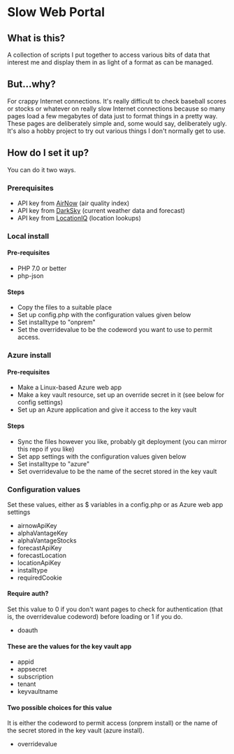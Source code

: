# Slow Web Portal

## What is this?

A collection of scripts I put together to access various bits of data that interest me and display them in as light of a format as can be managed.

## But...why?

For crappy Internet connections.  It's really difficult to check baseball scores or stocks or whatever on really slow Internet connections because so many pages load a few megabytes of data just to format things in a pretty way.  These pages are deliberately simple and, some would say, deliberately ugly.  It's also a hobby project to try out various things I don't normally get to use.

## How do I set it up?

You can do it two ways.

### Prerequisites

* API key from [AirNow](https://docs.airnowapi.org/) (air quality index)
* API key from [DarkSky](https://darksky.net/dev) (current weather data and forecast)
* API key from [LocationIQ](https://locationiq.com/register) (location lookups)

### Local install

#### Pre-requisites

* PHP 7.0 or better
* php-json

#### Steps

* Copy the files to a suitable place
* Set up config.php with the configuration values given below
* Set installtype to "onprem"
* Set the overridevalue to be the codeword you want to use to permit access.

### Azure install

#### Pre-requisites

* Make a Linux-based Azure web app
* Make a key vault resource, set up an override secret in it (see below for config settings)
* Set up an Azure application and give it access to the key vault

#### Steps

* Sync the files however you like, probably git deployment (you can mirror this repo if you like)
* Set app settings with the configuration values given below
* Set installtype to "azure"
* Set overridevalue to be the name of the secret stored in the key vault

### Configuration values

Set these values, either as $ variables in a config.php or as Azure web app settings

* airnowApiKey
* alphaVantageKey
* alphaVantageStocks
* forecastApiKey
* forecastLocation
* locationApiKey
* installtype
* requiredCookie

#### Require auth?

Set this value to 0 if you don't want pages to check for authentication (that is, the overridevalue codeword) before loading or 1 if you do.

* doauth

#### These are the values for the key vault app

* appid
* appsecret
* subscription
* tenant
* keyvaultname

#### Two possible choices for this value

It is either the codeword to permit access (onprem install) or the name of the secret stored in the key vault (azure install).

* overridevalue
